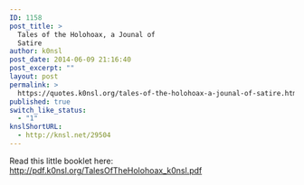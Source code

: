 ```yaml
---
ID: 1158
post_title: >
  Tales of the Holohoax, a Jounal of
  Satire
author: k0nsl
post_date: 2014-06-09 21:16:40
post_excerpt: ""
layout: post
permalink: >
  https://quotes.k0nsl.org/tales-of-the-holohoax-a-jounal-of-satire.html
published: true
switch_like_status:
  - "1"
knslShortURL:
  - http://knsl.net/29504
---
```

Read this little booklet here:
<a href="http://pdf.k0nsl.org/TalesOfTheHolohoax_k0nsl.pdf">http://pdf.k0nsl.org/TalesOfTheHolohoax_k0nsl.pdf</a>